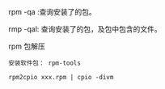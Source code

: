 rpm -qa   :查询安装了的包。

rmp -qal: 查询安装了的包，及包中包含的文件。





rpm 包解压

```
安装软件包： rpm-tools

rpm2cpio xxx.rpm | cpio -divm
```

